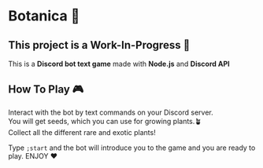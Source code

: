 # Botanica 🌱
## This project is a Work-In-Progress 🚧

This is a **Discord bot text game** made with **Node.js** and **Discord API** 

## How To Play 🎮
Interact with the bot by text commands on your Discord server.<br>
You will get seeds, which you can use for growing plants.🪴<br>
Collect all the different rare and exotic plants!

Type `;start` and the bot will introduce you to the game and you are ready to play. ENJOY ❤️

